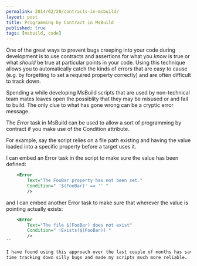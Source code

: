 ```yaml
---
permalink: 2014/02/20/contracts-in-msbuild/
layout: post
title: Programming by Contract in MsBuild
published: true
tags: [msbuild, code]
---
```


One of the great ways to prevent bugs creeping into your code during development
is to use contracts and assertions for what you _know_ is true or what
_should_ be true at particular points in your code. Using this technique allows
you to automatically catch the kinds of errors that are easy to cause (e.g. by
forgetting to set a required property correctly) and are often difficult to
track down.

Spending a while developing MsBuild scripts that are used by non-technical
team mates leaves open the possiblity that they may be misused or and fail to
build. The only clue to what has gone wrong can be a cryptic error message.

The _Error_ task in MsBuild can be used to allow a sort of programming by
contract if you make use of the Condition attribute.

For example, say the script relies on a file path existing and having the
value loaded into a specific property before a target uses it.

I can embed an Error task in the script to make sure the value has been defined:

```xml
    <Error
    	Text="The FooBar property has not been set."
    	Condition=" '$(FooBar)' == '' "
    	/>
```

and I can embed another Error task to make sure that wherever the value is pointing
actually exists:

```xml
    <Error
    	Text="The file $(FooBar) does not exist"
    	Condition=" !Exists($(FooBar)) "
    	/>
``

I have found using this approach over the last couple of months has saved
time tracking down silly bugs and made my scripts much more reliable.
